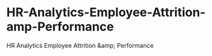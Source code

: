# HR-Analytics-Employee-Attrition-amp-Performance
HR Analytics Employee Attrition &amp;amp; Performance
